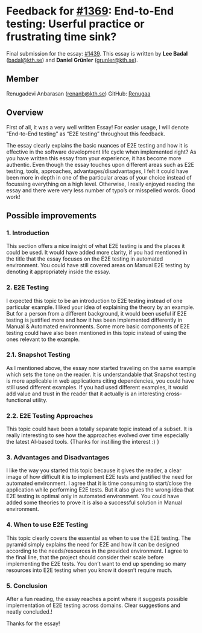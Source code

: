 
# Feedback for [#1369](https://github.com/KTH/devops-course/pull/1369): End-to-End testing: Userful practice or frustrating time sink?
Final submission for the essay: [#1439](https://github.com/KTH/devops-course/pull/1439).
This essay is written by **Lee Badal** (badal@kth.se) and **Daniel Grünler** (grunler@kth.se).


## Member
Renugadevi Anbarasan (renanb@kth.se) GitHub: [Renugaa](https://github.com/Renugaa/)


## Overview
First of all, it was a very well written Essay! For easier usage, I will denote “End-to-End testing” as “E2E testing” throughout this feedback.

The essay clearly explains the basic nuances of E2E testing and how it is effective in the software development life cycle when implemented right? As you have written this essay from your experience, it has become more authentic. Even though the essay touches upon different areas such as E2E testing, tools, approaches, advantages/disadvantages, I felt it could have been more in depth in one of the particular areas of your choice instead of focussing everything on a high level. Otherwise, I really enjoyed reading the essay and there were very less number of typo’s or misspelled words. Good work! 


## Possible improvements

### 1. Introduction

This section offers a nice insight of what E2E testing is and the places it could be used. It would have added more clarity, if you had mentioned in the title that the essay focuses on the E2E testing in automated environment. You could have still covered areas on Manual E2E testing by denoting it appropriately inside the essay.


### 2. E2E Testing 

I expected this topic to be an introduction to E2E testing instead of one particular example. I liked your idea of explaining the theory by an example. But for a person from a different background, it would been useful if E2E testing is justified more and how it has been implemented differently in Manual & Automated environments. Some more basic components of E2E testing could have also been mentioned in this topic instead of using the ones relevant to the example.


### 2.1.	Snapshot Testing

As I mentioned above, the essay now started traveling on the same example which sets the tone on the reader.  It is understandable that Snapshot testing is more applicable in web applications citing dependencies, you could have still used different examples. If you had used different examples, it would add value and trust in the reader that it actually is an interesting cross-functional utility. 


### 2.2. E2E Testing Approaches

This topic could have been a totally separate topic instead of a subset. It is really interesting to see how the approaches evolved over time especially the latest AI-based tools. {Thanks for instilling the interest :) }


### 3. Advantages and Disadvantages

I like the way you started this topic because it gives the reader, a clear image of how difficult it is to implement E2E tests and justified the need for automated environment. I agree that it is time consuming to start/close the application while performing E2E tests. But it also gives the wrong idea that E2E testing is optimal only in automated environment. You could have added some theories to prove it is also a successful solution in Manual environment. 


### 4. When to use E2E Testing

This topic clearly covers the essential as when to use the E2E testing. The pyramid simply explains the need for E2E and how it can be designed according to the needs/resources in the provided environment. I agree to the final line, that the project should consider their scale before implementing the E2E tests. You don’t want to end up spending so many resources into E2E testing when you know it doesn’t require much. 


### 5. Conclusion

After a fun reading, the essay reaches a point where it suggests possible implementation of E2E testing across domains. Clear suggestions and neatly concluded.!  

Thanks for the essay!

